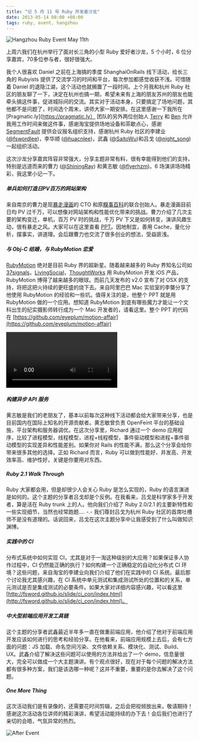 ```yaml
---
title: "记 5 月 11 号 Ruby 开发者沙龙"
date: 2013-05-14 08:00 +08:00
tags: ruby, event, hangzhou
---
```


![Hangzhou Ruby Event May 11th](ruby-event-5-11/event.jpg)

上周六我们在杭州举行了面对长三角的小型 Ruby 爱好者沙龙，5 个小时，6 位分享嘉宾，70多位参与者，很好很强大。

我个人很喜欢 Daniel 之前在上海搞的季度 ShanghaiOnRails 线下活动，给长三角的 Rubyists 提供了交流学习的时间和平台，每次参加都感觉收获不浅。可惜随着 Daniel 的退隐江湖，这个活动也就搁置了一段时间。上个月我和杭州 Ruby 社区的朋友聊了一下，决定在杭州也搞一期，希望未来有上海的朋友苏州的朋友也能牵头搞这件事，促进城际间的交流。其实对于活动本身，只要搞定了场地问题，其他都不是问题了，时间选个周末，讲师大家一期安排。在这里感谢一下我所在 [Pragmatic.ly](https://pragmatic.ly） 团队的另外两位创始人 [Terry](http://terrytai.com) 和 [Ben](http://beenhero.com) 允许我用工作时间来做这件事，感谢淘宝提供场地设备和茶歇点心，感谢 [SegmentFault](http://segmentfault.com) 提供会议报名组织支持，感谢杭州 Ruby 社区的李建业 ([@fswordlee](https://twitter.com/fswordlee))，李华顺 ([@huacnlee](https://twitter.com/huacnlee))，武鑫 ([@SaitoWu](https://twitter.com/SaitoWu))和吕戈 ([@night_song](https://twitter.com/night_song)) 一起组织活动。

这次沙龙分享嘉宾阵容非常强大，分享主题非常有料，很有幸能得到他们的支持，特别是远道而来的曹力 ([@ShiningRay](https://twitter.com/shiningray)) 和黄志敏 ([@flyerhzm](https://twitter.com/flyerhzm))。6 场演讲场场精彩，我这里小记一下。

##### 单兵如何打造日PV百万的网站架构

来自南京的曹力是现[暴走漫画](http://baozoumanhua.com)的 CTO 和原[糗事百科](http://qiushibaike.com)的联合创始人。暴走漫画目前日均 PV 过千万，可以想像对网站架构和性能优化带来的挑战。曹力介绍了几次主要的架构变迁，单机，百万 PV 时的挑战，千万 PV 下又是如何转变，演讲风趣生动，很有暴走之风。大家可以在这里查看 [PPT](http://vdisk.weibo.com/s/B5vle)。因地制宜，善用 Cache，量化分析，摆事实，讲道理。会后跟曹力也交流了很多创业的想法，受益匪浅。

<script async class="speakerdeck-embed" data-id="4e6be5309da501308e951a9333edbc11" data-ratio="1.41436464088398" src="//speakerdeck.com/assets/embed.js"></script>

##### 与 Obj-C 结婚，与 RubyMotion 恋爱

[RubyMotion](http://rubymotion.com) 绝对是目前 Ruby 界的超新星。随着越来越多的 Ruby 界知名公司如 [37signals](http://37signals.com/)，[LivingSocial](http://livingsocial.com/)，[ThoughtWorks](http://thoughtworks.com) 用 RubyMotion 开发 iOS 产品，RubyMotion 博得了越来越多的眼球。而前几天发布的 v2.0 宣布了对 OSX 的支持，将把这把火持续的更旺盛的烧下去。来自阿里巴巴 Mac 实验室的李龑分享了他使用 RubyMotion 的经验和一些坑。值得关注的是，他整个 PPT 就是用 RubyMotion 做的一个应用。想知道 RubyMotion 到底有哪些魔力才能让一个文科出生的纪实摄影师转行成为一个 Mac 开发者的，请看这里。整个 PPT 的代码在 [https://github.com/eyeplum/motion-affair](https://github.com/eyeplum/motion-affair)

<video controls="controls" src="http://screencasts.b0.upaiyun.com/assets/episodes/video/rubymotion.mov">
</video>

##### 构建异步 API 服务

黄志敏是我们的老朋友了，基本以前每次这种线下活动都会给大家带来分享，也是目前国内在国际上知名的开源贡献者。黄志敏曾负责 OpenFeint 平台的基础设施，平台架构和服务器调优。在这次分享里，Richard 通过一个 demo 应用程序，比较了进程模型，线程模型，进程+线程模型，事件驱动模型和进程+事件驱动模型的实现差异和性能差别。如果你对 Rails 的性能不满，那么这个分享会给你带来很多其他的选择。正如 Richard 而言，Ruby 可以做到性能好、并发高、开发效率高、维护性好，关键是你要用对东西。

<script async class="speakerdeck-embed" data-id="988c07e09d3501309d4f6e9dd498db92" data-ratio="1.2994923857868" src="//speakerdeck.com/assets/embed.js"></script>

##### Ruby 2.1 Walk Through

Ruby 大家都会用，但是却很少人会关心 Ruby 是怎么实现的，Ruby 的语言演进是如何的。这个主题的分享者吕戈却是个反例。在我看来，吕戈是科学家多于开发者，算是活在 Ruby trunk 上的人。他向我们介绍了 Ruby 2.0/2.1 的主要新特性和一些实现细节，当然也经常跑题.... -.-  我们尊封吕戈为杭州 Ruby 社区的首席吐槽师不是没有道理的。话说回来，吕戈在这次主题分享中让我感受到了什么叫做知识渊博。

<script async class="speakerdeck-embed" data-id="7658f3109c6f0130377462ecddd7671a" data-ratio="1.2994923857868" src="//speakerdeck.com/assets/embed.js"></script>

##### 实践中的 CI

分布式系统中如何实现 CI，尤其是对于一淘这种级别的大应用？如果保证多人协作过程中，CI 仍然能正确的执行？如何构建一个正确稳定的自动化分布式 CI 环境？这些问题，来自淘宝的李建业向我们介绍了他们在实践中的 CI 系统。最后那个讨论我尤其感兴趣，在 CI 系统中单元测试和集成测试所处的位置和的关系，单元测试是否是集成测试的必要条件。如果大家对详细内容感兴趣，可以看这里 [http://fsword.github.io/slide/ci_con/index.html](http://fsword.github.io/slide/ci_con/index.html)。

##### 中大型前端应用开发工具链

这个主题的分享者武鑫最近半年多一直在做重前端应用，他介绍了他对于前端应用开发应该如何进行的思考和经验分享。在他看来，前端应用规模上去后，会有七方面的问题：JS 加载、命名空间污染、文件依赖关系、模块化、测试、Build、UX。武鑫介绍了解决这些问题可以使用的方法并给出了一个 demo，信息量很大，完全可以做成一个大主题演讲。有个观点很好，现在对于每个问题的解决方法都有很多种方案，我们是该选哪一种呢？这并不重要，重要的是你去解决了这个问题。

<script async class="speakerdeck-embed" data-id="c74b17309c6f0130246f226fb1014015" data-ratio="1.33333333333333" src="//speakerdeck.com/assets/embed.js"></script>

##### One More Thing

这次活动我们是有录像的，还需要花时间剪辑，之后会把视频放出来，敬请期待！感谢这次活动各位讲师的精彩演讲，希望活动能持续的办下去！会后我们也进行了亲切的会晤，气氛异常的热烈。

![After Event](ruby-event-5-11/after-event.jpg)
